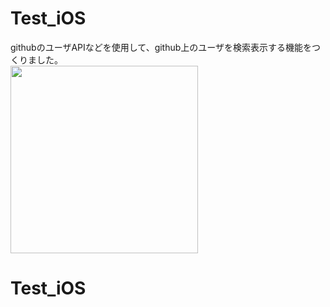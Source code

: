 # Test_iOS<br>
githubのユーザAPIなどを使用して、github上のユーザを検索表示する機能をつくりました。<br>
<img src="https://user-images.githubusercontent.com/83898574/156757040-0274a2e0-56d3-4cfa-ae53-8ef852745c43.png"  width="300px"><br>

# Test_iOS
